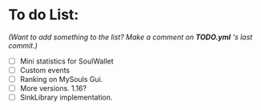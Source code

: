 # To do List:

*(Want to add something to the list? Make a comment on **TODO.yml** 's last commit.)*

- [ ] Mini statistics for SoulWallet
- [ ] Custom events
- [ ] Ranking on MySouls Gui.
- [ ] More versions. 1.16?
- [ ] SinkLibrary implementation.